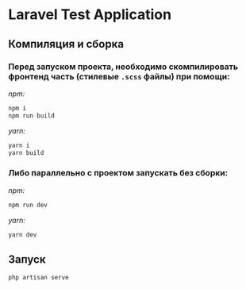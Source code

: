 # Laravel Test Application

## Компиляция и сборка

### Перед запуском проекта, необходимо скомпилировать фронтенд часть (стилевые `.scss` файлы) при помощи:

*npm:*
```bash
npm i
npm run build
```

*yarn:*
```bash
yarn i
yarn build
```

### Либо параллельно с проектом запускать без сборки:

*npm:*
```bash
npm run dev
```
*yarn:*
```bash
yarn dev
```

## Запуск

```bash
php artisan serve
```